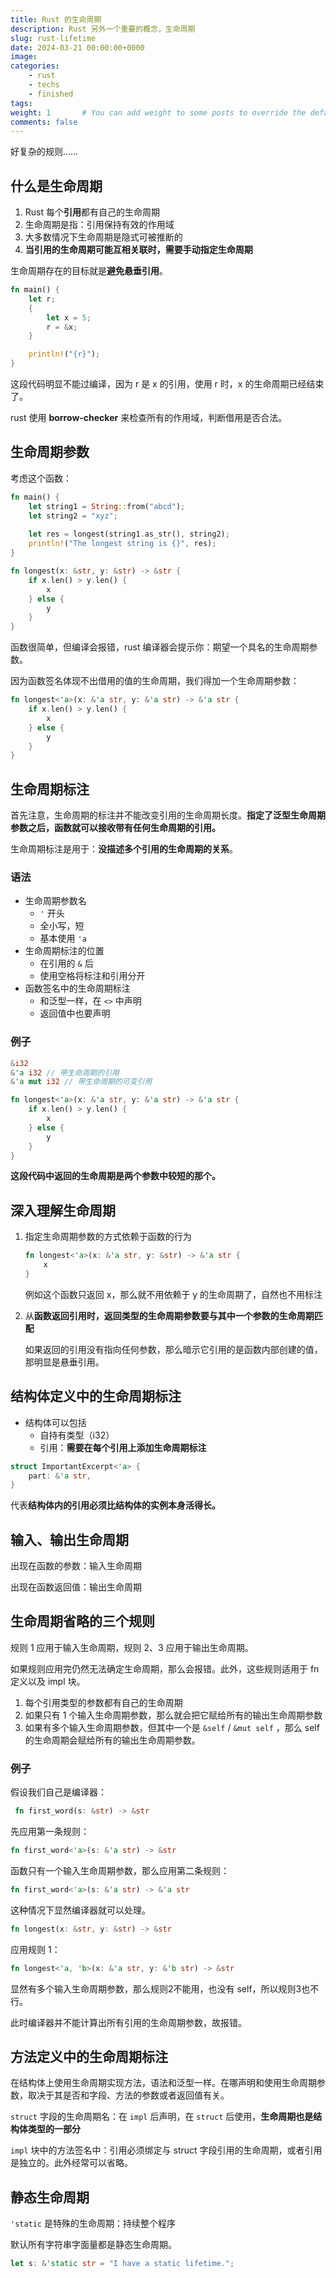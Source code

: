 ```yaml
---
title: Rust 的生命周期
description: Rust 另外一个重要的概念，生命周期
slug: rust-lifetime
date: 2024-03-21 00:00:00+0000
image: 
categories:
    - rust
    - techs
    - finished
tags: 
weight: 1       # You can add weight to some posts to override the default sorting (date descending)
comments: false
---
```


好复杂的规则……

## 什么是生命周期

1. Rust 每个**引用**都有自己的生命周期
2. 生命周期是指：引用保持有效的作用域
3. 大多数情况下生命周期是隐式可被推断的
4. **当引用的生命周期可能互相关联时，需要手动指定生命周期**

生命周期存在的目标就是**避免悬垂引用**。

```rust
fn main() {
    let r;
    {
        let x = 5;
        r = &x;
    }

    println!("{r}");
}
```

这段代码明显不能过编译，因为 r 是 x 的引用，使用 r 时，x 的生命周期已经结束了。

rust 使用 **borrow-checker** 来检查所有的作用域，判断借用是否合法。

## 生命周期参数

考虑这个函数：

```rust
fn main() {
    let string1 = String::from("abcd");
    let string2 = "xyz";
    
    let res = longest(string1.as_str(), string2);
    println!("The longest string is {}", res);
}

fn longest(x: &str, y: &str) -> &str {
    if x.len() > y.len() {
        x
    } else {
        y
    }
}
```

函数很简单，但编译会报错，rust 编译器会提示你：期望一个具名的生命周期参数。

因为函数签名体现不出借用的值的生命周期，我们得加一个生命周期参数：

```rust
fn longest<'a>(x: &'a str, y: &'a str) -> &'a str {
    if x.len() > y.len() {
        x
    } else {
        y
    }
}
```

## 生命周期标注

首先注意，生命周期的标注并不能改变引用的生命周期长度。**指定了泛型生命周期参数之后，函数就可以接收带有任何生命周期的引用。**

生命周期标注是用于：**没描述多个引用的生命周期的关系**。

### 语法

- 生命周期参数名
  - `'` 开头
  - 全小写，短
  - 基本使用 `'a`
- 生命周期标注的位置
  - 在引用的 `&` 后
  - 使用空格将标注和引用分开
- 函数签名中的生命周期标注
  - 和泛型一样，在 `<>` 中声明
  - 返回值中也要声明

### 例子

```rust
&i32	
&'a i32	// 带生命周期的引用
&'a mut i32	// 带生命周期的可变引用
```

```rust
fn longest<'a>(x: &'a str, y: &'a str) -> &'a str {
    if x.len() > y.len() {
        x
    } else {
        y
    }
}
```

**这段代码中返回的生命周期是两个参数中较短的那个。**

## 深入理解生命周期

1. 指定生命周期参数的方式依赖于函数的行为

   ```rust
   fn longest<'a>(x: &'a str, y: &str) -> &'a str {
       x
   }
   ```

   例如这个函数只返回 x，那么就不用依赖于 y 的生命周期了，自然也不用标注

2. 从**函数返回引用时，返回类型的生命周期参数要与其中一个参数的生命周期匹配**

   如果返回的引用没有指向任何参数，那么暗示它引用的是函数内部创建的值，那明显是悬垂引用。

## 结构体定义中的生命周期标注

- 结构体可以包括
  - 自持有类型（i32）
  - 引用：**需要在每个引用上添加生命周期标注**

```rust
struct ImportantExcerpt<'a> {
    part: &'a str,
}
```

代表**结构体内的引用必须比结构体的实例本身活得长。**

## 输入、输出生命周期

出现在函数的参数：输入生命周期

出现在函数返回值：输出生命周期

## 生命周期省略的三个规则

规则 1 应用于输入生命周期，规则 2、3 应用于输出生命周期。

如果规则应用完仍然无法确定生命周期，那么会报错。此外，这些规则适用于 fn 定义以及 impl 块。

1. 每个引用类型的参数都有自己的生命周期
2. 如果只有 1 个输入生命周期参数，那么就会把它赋给所有的输出生命周期参数
3. 如果有多个输入生命周期参数，但其中一个是 `&self` / `&mut self` ，那么 self 的生命周期会赋给所有的输出生命周期参数。

### 例子

假设我们自己是编译器：

```rust
 fn first_word(s: &str) -> &str
```

先应用第一条规则：

```rust
fn first_word<'a>(s: &'a str) -> &str
```

函数只有一个输入生命周期参数，那么应用第二条规则：

```rust
fn first_word<'a>(s: &'a str) -> &'a str
```

这种情况下显然编译器就可以处理。



```rust
fn longest(x: &str, y: &str) -> &str 
```

应用规则 1：

```rust
fn longest<'a, 'b>(x: &'a str, y: &'b str) -> &str 
```

显然有多个输入生命周期参数，那么规则2不能用，也没有 self，所以规则3也不行。

此时编译器并不能计算出所有引用的生命周期参数，故报错。

## 方法定义中的生命周期标注

在结构体上使用生命周期实现方法，语法和泛型一样。在哪声明和使用生命周期参数，取决于其是否和字段、方法的参数或者返回值有关。

`struct` 字段的生命周期名：在 `impl` 后声明，在 `struct` 后使用，**生命周期也是结构体类型的一部分**

`impl` 块中的方法签名中：引用必须绑定与 struct 字段引用的生命周期，或者引用是独立的。此外经常可以省略。

## 静态生命周期

`'static` 是特殊的生命周期：持续整个程序

默认所有字符串字面量都是静态生命周期。

```rust
let s: &'static str = "I have a static lifetime."; 
```

